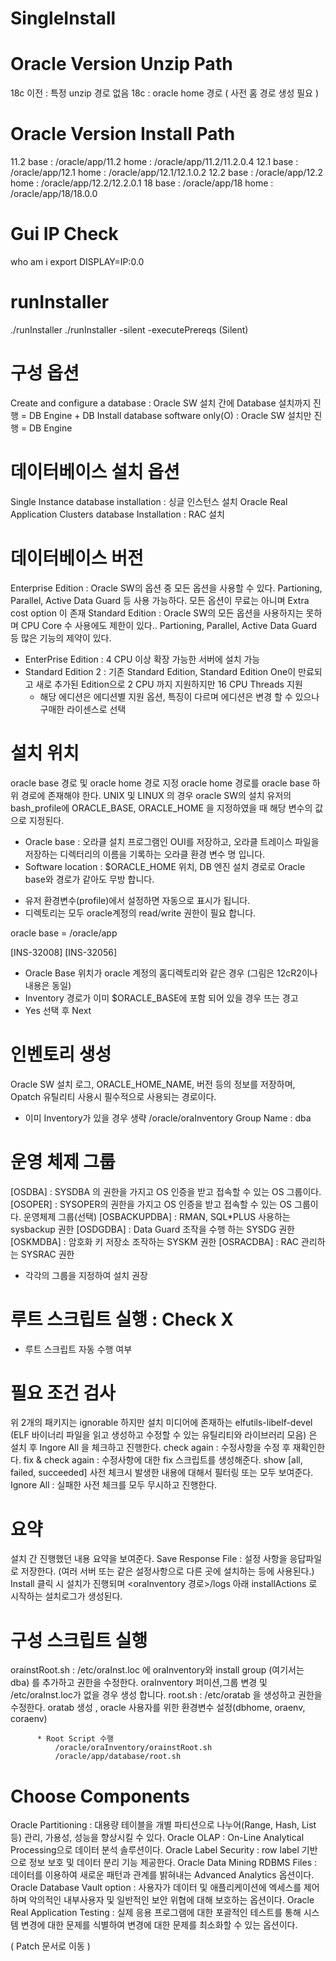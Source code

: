 # SingleInstall

# Oracle Version Unzip Path
18c 이전 : 특정 unzip 경로 없음
18c : oracle home 경로 ( 사전 홈 경로 생성 필요 )

# Oracle Version Install Path
11.2
base : /oracle/app/11.2
home : /oracle/app/11.2/11.2.0.4
12.1
base : /oracle/app/12.1
home : /oracle/app/12.1/12.1.0.2
12.2
base : /oracle/app/12.2
home : /oracle/app/12.2/12.2.0.1
18
base : /oracle/app/18
home : /oracle/app/18/18.0.0

# Gui IP Check
who am i
export DISPLAY=IP:0.0

# runInstaller
./runInstaller
./runInstaller  -silent -executePrereqs (Silent)

# 구성 옵션
Create and configure a database : Oracle SW 설치 간에 Database 설치까지 진행 = DB Engine + DB
Install database software only(O) : Oracle SW 설치만 진행 = DB Engine

# 데이터베이스 설치 옵션
Single Instance database installation : 싱글 인스턴스 설치
Oracle Real Application Clusters database Installation : RAC 설치

# 데이터베이스 버전
Enterprise Edition : Oracle SW의 옵션 중 모든 옵션을 사용할 수 있다. 
Partioning, Parallel, Active Data Guard 등 사용 가능하다. 모든 옵션이 무료는 아니며 Extra cost option 이 존재
Standard Edition : Oracle SW의 모든 옵션을 사용하지는 못하며 CPU Core 수 사용에도 제한이 있다.. Partioning, Parallel, Active Data Guard 등 많은 기능의 제약이 있다. 

- EnterPrise Edition : 4 CPU 이상 확장 가능한 서버에 설치 가능
- Standard Edition 2 : 기존 Standard Edition, Standard Edition One이 만료되고 새로 추가된 Edition으로 2 CPU 까지 지원하지만 16 CPU Threads 지원
   * 해당 에디션은 에디션별 지원 옵션, 특징이 다르며 에디션은 변경 할 수 있으나 구매한 라이센스로 선택

# 설치 위치
oracle base 경로 및 oracle home 경로 지정
oracle home 경로를 oracle base 하위 경로에 존재해야 한다.
UNIX 및 LINUX 의 경우 oracle SW의 설치 유저의 bash_profile에 ORACLE_BASE, ORACLE_HOME 을 지정하였을 때 해당 변수의 값으로 지정된다.

* Oracle base : 오라클 설치 프로그램인 OUI를 저장하고, 오라클 트레이스 파일을 저장하는 디렉터리의 이름을 기록하는 오라클 환경 변수 명 입니다.
* Software location : $ORACLE_HOME 위치, DB 엔진 설치 경로로 Oracle base와 경로가 같아도 무방 합니다.
-	유저 환경변수(profile)에서 설정하면 자동으로 표시가 됩니다.
-	디렉토리는 모두 oracle계정의 read/write 권한이 필요 합니다.

oracle base = /oracle/app

[INS-32008] [INS-32056]
-	Oracle Base 위치가 oracle 계정의 홈디렉토리와 같은 경우 (그림은 12cR2이나 내용은 동일)
-	Inventory 경로가 이미 $ORACLE_BASE에 포함 되어 있을 경우 뜨는 경고
-	Yes 선택 후 Next 

# 인벤토리 생성
Oracle SW 설치 로그, ORACLE_HOME_NAME, 버전 등의 정보를 저장하며, Opatch 유틸리티 사용시 필수적으로 사용되는 경로이다.
* 이미 Inventory가 있을 경우 생략
/oracle/oraInventory      Group Name : dba

# 운영 체제 그룹
[OSDBA] : SYSDBA 의 권한을 가지고 OS 인증을 받고 접속할 수 있는 OS 그룹이다.
[OSOPER] : SYSOPER의 권한을 가지고 OS 인증을 받고 접속할 수 있는 OS 그룹이다. 운영체제 그룹(선택)
[OSBACKUPDBA] : RMAN, SQL*PLUS 사용하는 sysbackup 권한
[OSDGDBA] : Data Guard 조작을 수행 하는 SYSDG 권한
[OSKMDBA] : 암호화 키 저장소 조작하는 SYSKM 권한
[OSRACDBA] : RAC 관리하는 SYSRAC 권한

* 각각의 그룹을 지정하여 설치 권장

# 루트 스크립트 실행 : Check X
* 루트 스크립트 자동 수행 여부

# 필요 조건 검사
위 2개의 패키지는 ignorable 하지만 설치 미디어에 존재하는 elfutils-libelf-devel (ELF 바이너리 파일을 읽고 생성하고 수정할 수 있는 유틸리티와 라이브러리 모음) 은 설치 후  Ingore All 을 체크하고 진행한다.
check again : 수정사항을 수정 후 재확인한다.
fix & check again : 수정사항에 대한 fix 스크립트를 생성해준다.
show [all, failed, succeeded] 사전 체크시 발생한 내용에 대해서 필터링 또는 모두 보여준다.
Ignore All : 실패한 사전 체크를 모두 무시하고 진행한다.

# 요약
설치 간 진행했던 내용 요약을 보여준다.
Save Response File : 설정 사항을 응답파일로 저장한다. (여러 서버 또는 같은 설정사항으로 다른 곳에 설치하는 등에 사용된다.)
Install 클릭 시 설치가 진행되며 <oraInventory 경로>/logs 아래 installActions 로 시작하는 설치로그가 생성된다.

# 구성 스크립트 실행
orainstRoot.sh : /etc/oraInst.loc 에 oraInventory와 install group (여기서는 dba) 를 추가하고 권한을 수정한다.
                 oraInventory 퍼미션,그룹 변경 및 /etc/oraInst.loc가 없을 경우 생성 합니다.
root.sh : /etc/oratab 을 생성하고 권한을 수정한다.
          oratab 생성 , oracle 사용자를 위한 환경변수 설정(dbhome, oraenv, coraenv)
          
          * Root Script 수행
              /oracle/oraInventory/orainstRoot.sh
              /oracle/app/database/root.sh

# Choose Components
Oracle Partitioning : 대용량 테이블을 개별 파티션으로 나누어(Range, Hash, List 등) 관리, 가용성, 성능을 향상시킬 수 있다.
Oracle OLAP : On-Line Analytical Processing으로 데이터 분석 솔루션이다.
Oracle Label Security : row label 기반으로 정보 보호 및 데이터 분리 기능 제공한다.
Oracle Data Mining RDBMS Files : 데이터를 이용하여 새로운 패턴과 관계를 밝혀내는 Advanced Analytics 옵션이다.
Oracle Database Vault option : 사용자가 데이터 및 애플리케이션에 엑세스를 제어하며 악의적인 내부사용자 및 일반적인 보안 위협에 대해 보호하는 옵션이다.
Oracle Real Application Testing : 실제 응용 프로그램에 대한 포괄적인 테스트를 통해 시스템 변경에 대한 문제를 식별하여 변경에 대한 문제를 최소화할 수 있는 옵션이다.


( Patch 문서로 이동 )
